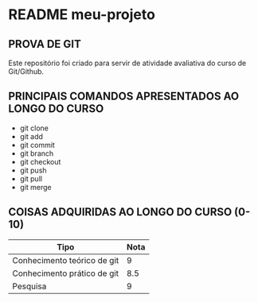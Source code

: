 # README meu-projeto

## PROVA DE GIT
Este repositório foi criado para servir de atividade avaliativa do curso de Git/Github.

## PRINCIPAIS COMANDOS APRESENTADOS AO LONGO DO CURSO

- git clone
- git add
- git commit
- git branch
- git checkout
- git push
- git pull 
- git merge

## COISAS ADQUIRIDAS AO LONGO DO CURSO (0-10)
|Tipo|Nota|
|-|-|
|Conhecimento teórico de git|9|
|Conhecimento prático de git|8.5|
|Pesquisa|9|
